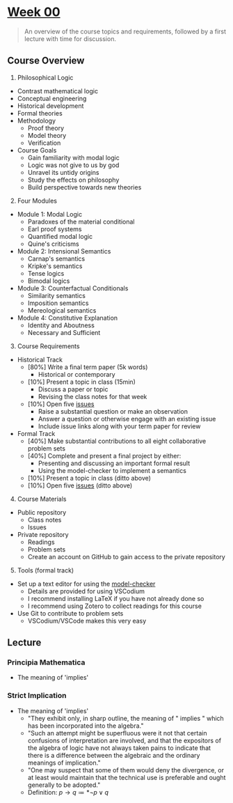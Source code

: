 # [Week 00](https://github.com/benbrastmckie/ModalHistory?tab=readme-ov-file#week-00-introduction-and-origins)

> An overview of the course topics and requirements, followed by a first lecture with time for discussion.

## Course Overview

1) Philosophical Logic
  - Contrast mathematical logic
  - Conceptual engineering
  - Historical development
  - Formal theories
  - Methodology
    - Proof theory
    - Model theory
    - Verification
  - Course Goals
    - Gain familiarity with modal logic
    - Logic was not give to us by god
    - Unravel its untidy origins
    - Study the effects on philosophy
    - Build perspective towards new theories
2) Four Modules
  - Module 1: Modal Logic
    - Paradoxes of the material conditional
    - Earl proof systems
    - Quantified modal logic
    - Quine's criticisms
  - Module 2: Intensional Semantics
    - Carnap's semantics
    - Kripke's semantics
    - Tense logics
    - Bimodal logics
  - Module 3: Counterfactual Conditionals
    - Similarity semantics
    - Imposition semantics
    - Mereological semantics
  - Module 4: Constitutive Explanation
    - Identity and Aboutness
    - Necessary and Sufficient
3) Course Requirements
  - Historical Track
    - [80%] Write a final term paper (5k words)
      - Historical or contemporary
    - [10%] Present a topic in class (15min)
      - Discuss a paper or topic
      - Revising the class notes for that week
    - [10%] Open five [issues](https://github.com/benbrastmckie/ModalHistory/issues)
      - Raise a substantial question or make an observation
      - Answer a question or otherwise engage with an existing issue
      - Include issue links along with your term paper for review
  - Formal Track
    - [40%] Make substantial contributions to all eight collaborative problem sets
    - [40%] Complete and present a final project by either:
      - Presenting and discussing an important formal result
      - Using the model-checker to implement a semantics
    - [10%] Present a topic in class (ditto above)
    - [10%] Open five [issues](https://github.com/benbrastmckie/ModalHistory/issues) (ditto above)
4. Course Materials
  - Public repository
    - Class notes
    - Issues
  - Private repository
    - Readings
    - Problem sets
    - Create an account on GitHub to gain access to the private repository
5. Tools (formal track)
  - Set up a text editor for using the [model-checker](https://github.com/benbrastmckie/ModelChecker)
    - Details are provided for using VSCodium
    - I recommend installing LaTeX if you have not already done so
    - I recommend using Zotero to collect readings for this course
  - Use Git to contribute to problem sets
    - VSCodium/VSCode makes this very easy

## Lecture

### Principia Mathematica

- The meaning of 'implies'

### Strict Implication

- The meaning of 'implies'
  - "They exhibit only, in sharp outline, the meaning of " implies " which has been incorporated into the algebra."
  - "Such an attempt might be superfluous were it not that certain confusions of interpretation are involved, and that the expositors of the algebra of logic have not always taken pains to indicate that there is a difference between the algebraic and the ordinary meanings of implication."
  - "One may suspect that some of them would deny the divergence, or at least would maintain that the technical use is preferable and ought generally to be adopted."
  - Definition: $p \rightarrow q \coloneqq* \neg p \vee q$
